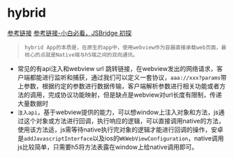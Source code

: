 # hybrid
[参考链接](https://github.com/xd-tayde/blog/blob/master/hybrid-1.md)
[参考链接-小白必看，JSBridge 初探](https://www.zoo.team/article/jsbridge)
> `hybrid App的本质是，在原生的app中，使用webview作为容器直接承载web页面，最核心的点就是Native端与h5端之间的双向通讯。`
- 常见的有api注入和webview url 跳转链接，在webview发出的网络请求，客户端都能进行监听和捕获，通过我们可以定义一套协议，`aaa://xxx?params`带上参数，根据约定的参数进行数据传输，客户端解析参数进行相关功能或者方法的调用，完成协议功能映射，但是缺点是webview对url长度有限制，传递大量数据时
- `注入api`，基于webview提供的能力，可以想window上注入对象和方法，js通过这个对象或方法进行回调，执行响应的逻辑，可以直接调用native的方法，使用该方法适，js需等待native执行完对象的逻辑才能进行回调的操作，安卓是`addJavascriptInterface`以及ios的`WKWebViewConfiguration`，native调用js比较简单，只需要h5将方法表露在window上给native调用即可。